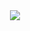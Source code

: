 <div align=center>
	<img src="https://capsule-render.vercel.app/api?type=waving&color=00CCCC&height=200&section=header&text=Rok's%20Github!&fontSize=90" />	
</div>
